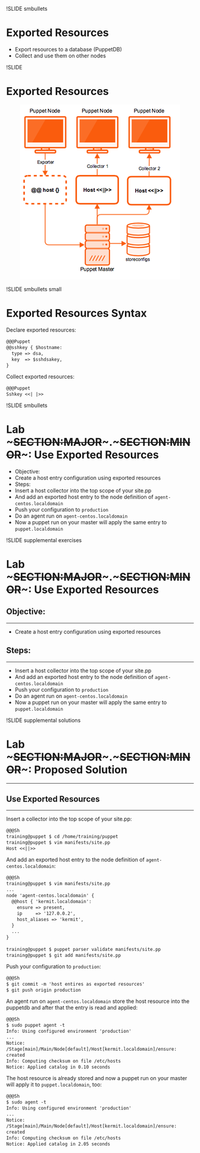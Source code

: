 !SLIDE smbullets
# Exported Resources

* Export resources to a database (PuppetDB)
* Collect and use them on other nodes


!SLIDE
# Exported Resources

<center><img src="./_images/exported_resources.png" style="width:429px;height:468px;" alt="Exported Resources"/></center>


!SLIDE smbullets small
# Exported Resources Syntax

Declare exported resources:

    @@@Puppet
    @@sshkey { $hostname:
      type => dsa,
      key  => $sshdsakey,
    }

Collect exported resources:

    @@@Puppet
    Sshkey <<| |>>


!SLIDE smbullets
# Lab ~~~SECTION:MAJOR~~~.~~~SECTION:MINOR~~~: Use Exported Resources

* Objective:
 * Create a host entry configuration using exported resources
* Steps:
 * Insert a host collector into the top scope of your site.pp
 * And add an exported host entry to the node definition of `agent-centos.localdomain`
 * Push your configuration to `production`
 * Do an agent run on `agent-centos.localdomain`
 * Now a puppet run on your master will apply the same entry to `puppet.localdomain`


!SLIDE supplemental exercises
# Lab ~~~SECTION:MAJOR~~~.~~~SECTION:MINOR~~~: Use Exported Resources

## Objective:

****

* Create a host entry configuration using exported resources

## Steps:

****

* Insert a host collector into the top scope of your site.pp
* And add an exported host entry to the node definition of `agent-centos.localdomain`
* Push your configuration to `production`
* Do an agent run on `agent-centos.localdomain`
* Now a puppet run on your master will apply the same entry to `puppet.localdomain`



!SLIDE supplemental solutions
# Lab ~~~SECTION:MAJOR~~~.~~~SECTION:MINOR~~~: Proposed Solution

****

## Use Exported Resources

****

Insert a collector into the top scope of your site.pp:

    @@@Sh
    training@puppet $ cd /home/training/puppet
    training@puppet $ vim manifests/site.pp
    Host <<||>>

And add an exported host entry to the node definition of `agent-centos.localdomain`:

    @@@Sh
    training@puppet $ vim manifests/site.pp
    ...
    node 'agent-centos.localdomain' {
      @@host { 'kermit.localdomain':
        ensure => present,
        ip     => '127.0.0.2',
        host_aliases => 'kermit',
      }
      ...
    }

    training@puppet $ puppet parser validate manifests/site.pp
    training@puppet $ git add manifests/site.pp

Push your configuration to `production`:

    @@@Sh
    $ git commit -m 'host entires as exported resources'
    $ git push origin production

An agent run on `agent-centos.localdomain` store the host resource into the puppetdb and after that the entry is read and applied:

    @@@Sh
    $ sudo puppet agent -t
    Info: Using configured environment 'production'
    ...
    Notice: /Stage[main]/Main/Node[default]/Host[kermit.localdomain]/ensure: created
    Info: Computing checksum on file /etc/hosts
    Notice: Applied catalog in 0.10 seconds

The host resource is already stored and now a puppet run on your master will apply it to `puppet.localdomain`, too:

    @@@Sh
    $ sudo agent -t
    Info: Using configured environment 'production'
    ...
    Notice: /Stage[main]/Main/Node[default]/Host[kermit.localdomain]/ensure: created
    Info: Computing checksum on file /etc/hosts
    Notice: Applied catalog in 2.05 seconds
